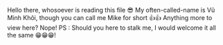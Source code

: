Hello there, whosoever is reading this file 😎 
My often-called-name is Vũ Minh Khôi, though you can call me Mike for short 👍👍
Anything more to view here? 
Nope!
PS : Should you here to stalk me, I would welcome it all the same 😁😁😁!

<!---
vuminhkhoi2412/vuminhkhoi2412 is a ✨ special ✨ repository because its `README.md` (this file) appears on your GitHub profile.
You can click the Preview link to take a look at your changes.
--->
